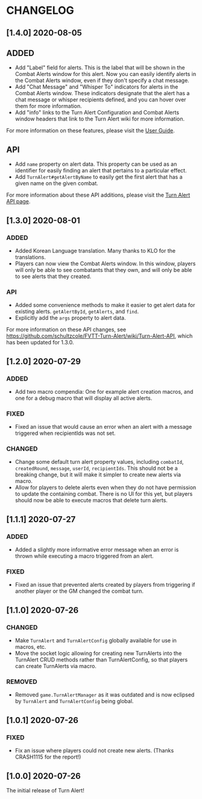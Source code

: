 # CHANGELOG

## [1.4.0] 2020-08-05

## ADDED

- Add "Label" field for alerts. This is the label that will be shown in the Combat Alerts window for this alert. Now you can easily identify alerts in the Combat Alerts window, even if they don't specify a chat message.
- Add "Chat Message" and "Whisper To" indicators for alerts in the Combat Alerts window. These indicators designate that the alert has a chat message or whisper recipients defined, and you can hover over them for more information.
- Add "info" links to the Turn Alert Configuration and Combat Alerts window headers that link to the Turn Alert wiki for more information.

For more information on these features, please visit the [User Guide](https://github.com/schultzcole/FVTT-Turn-Alert/wiki/User-Guide).

## API

- Add `name` property on alert data. This property can be used as an identifier for easily finding an alert that pertains to a particular effect.
- Add `TurnAlert#getAlertByName` to easily get the first alert that has a given name on the given combat.

For more information about these API additions, please visit the [Turn Alert API page](https://github.com/schultzcole/FVTT-Turn-Alert/wiki/Turn-Alert-API).

## [1.3.0] 2020-08-01

### ADDED

- Added Korean Language translation. Many thanks to KLO for the translations.
- Players can now view the Combat Alerts window. In this window, players will only be able to see combatants that they own, and will only be able to see alerts that they created.

### API

- Added some convenience methods to make it easier to get alert data for existing alerts. `getAlertById`, `getAlerts`, and `find`.
- Explicitly add the `args` property to alert data.

For more information on these API changes, see <https://github.com/schultzcole/FVTT-Turn-Alert/wiki/Turn-Alert-API>, which has been updated for 1.3.0.

## [1.2.0] 2020-07-29

### ADDED

- Add two macro compendia: One for example alert creation macros, and one for a debug macro that will display all active alerts.

### FIXED

- Fixed an issue that would cause an error when an alert with a message triggered when recipientIds was not set.

### CHANGED

- Change some default turn alert property values, including `combatId`, `createdRound`, `message`, `userId`, `recipientIds`.
  This should not be a breaking change, but it will make it simpler to create new alerts via macro.
- Allow for players to delete alerts even when they do not have permission to update the containing combat.
  There is no UI for this yet, but players should now be able to execute macros that delete turn alerts.

## [1.1.1] 2020-07-27

### ADDED

- Added a slightly more informative error message when an error is thrown while executing a macro triggered from an alert.

### FIXED

- Fixed an issue that prevented alerts created by players from triggering if another player or the GM changed the combat turn.

## [1.1.0] 2020-07-26

### CHANGED

- Make `TurnAlert` and `TurnAlertConfig` globally available for use in macros, etc.
- Move the socket logic allowing for creating new TurnAlerts into the TurnAlert CRUD methods rather than TurnAlertConfig, so that players can create TurnAlerts via macro.

### REMOVED

- Removed `game.TurnAlertManager` as it was outdated and is now eclipsed by `TurnAlert` and `TurnAlertConfig` being global.

## [1.0.1] 2020-07-26

### FIXED

- Fix an issue where players could not create new alerts. (Thanks CRASH1115 for the report!)

## [1.0.0] 2020-07-26

The initial release of Turn Alert!
